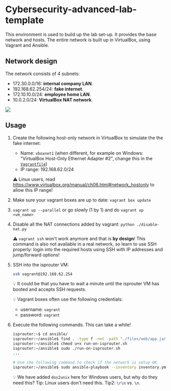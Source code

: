 # Cybersecurity-advanced-lab-template

This environment is used to build up the lab set-up. It provides the base network and hosts. The entire network is built up in VirtualBox, using Vagrant and Ansible.

## Network design

The network consists of 4 subnets:

-   172.30.0.0/16: **internal company LAN**.
-   192.168.62.254/24: **fake internet**.
-   172.10.10.0/24: **employee home LAN**.
-   10.0.2.0/24: **VirtualBox NAT network**.

<!--
```puml
@startuml
nwdiag {
    network internal_company_lan {
        address = 172.30.0.0/16;

        companyrouter [address = "172.30.255.254"];
        dns [address = "172.30.0.4"];
        web [address = "172.30.0.10"];
        database [address = "172.30.0.15"];
        employee [address = "172.30.0.123"];
    }

    network fake_internet {
        address = "192.168.62.0/24";

        companyrouter [address = "192.168.62.253"];
        isprouter [address = "192.168.62.254"];
        your_laptop [address = "dhcp"];
        homerouter [address = "192.168.62.42"];
    }

    network employee_home_lan {
        address = "172.10.0.0/24";

        homerouter [address = "172.10.10.254"];
        remote_employee [address = "172.10.10.123"];
    }

    network virtualbox_nat {
        address = "10.0.2.0/24";

        isprouter [address = "10.0.2.15"];
        virtualbox_nat_gateway [address = "10.0.2.2"];
        virtualbox_nat_dns [address = "10.0.2.3"];
    }

    real_internet [ shape = cloud];
    virtualbox_nat_gateway -- real_internet;
}
@enduml
```
-->

![](https://www.plantuml.com/plantuml/svg/VPBXRi8W4CU_zob8lzjPj6wBMU9xc8MSSjD62WJekcRntOUPeXWAsc-__t7yxZRMWN5z9mevy1OEvBSW_aXqWp8dqag7He9WUzLfa2CJ8A_8vG3d1gqb7wH-fTLYNldVIxrQ5u6uvepgVI6olGVAQu8sZV-MvUSwPBYqAN9UHTI0kpHLpwDYu6075YVOvf75JWiruXHB5pVuN4IMlk24x5yLkgIUidwdLRrwgrRK6wBBCgCe6QBDuh7Jrkei_wnqLBrX0hHJEahmuru_SaVLORxmagOb17diKYEv9q5dxNK63Rch0-__pqyos2c7x7PjCfGRsdThN0zYftwOXAcfNHeD4ylQ3t2yKl4jx00E1nXJEPg9SMbJaUUd6GHntyCjiKVGwFczK3ttQAQXsInEhujpiK79-qxy0G00)

## Usage

1. Create the following host-only network in VirtualBox to simulate the the fake internet:

    - Name: `vboxnet1` (when different, for example on Windows: "VirtualBox Host-Only Ethernet Adapter #2", change this in the [`Vagrantfile`](./Vagrantfile))
    - IP range: 192.168.62.0/24
  
    ⚠️ Linux users, read https://www.virtualbox.org/manual/ch06.html#network_hostonly to allow this IP range!

2. Make sure your vagrant boxes are up to date: `vagrant box update`

3. `vagrant up --parallel` or go slowly (1 by 1) and do `vagrant up <vm_name>`

4. Disable all the NAT connections added by vagrant: `python ./disable-nat.py`

    :warning: `vagrant ssh` won't work anymore and that is **by design**! This command is also not available in a real network, so learn to use SSH properly: login into the required hosts using SSH with IP addresses and jump/forward options!

5. SSH into the isprouter VM:

    ```bash
    ssh vagrant@192.168.62.254
    ```

    :bulb: It could be that you have to wait a minute until the isprouter VM has booted and accepts SSH requests.

    :bulb: Vagrant boxes often use the following credentials:

    - username: `vagrant`
    - password: `vagrant`

6. Execute the following commands. This can take a while!

    ```bash
    isprouter:~$ cd ansible/
    isprouter:~/ansible$ find . -type f -not -path "./files/web/app.jar" -print0 | xargs -0 dos2unix
    isprouter:~/ansible$ chmod u+x run-on-isprouter.sh
    isprouter:~/ansible$ sudo ./run-on-isprouter.sh
    ...

    # Use the following command to check if the network is setup OK
    isprouter:~/ansible$ sudo ansible-playbook --inventory inventory.yml check.yml
    ```

    :bulb: We have added `dos2unix` here for Windows users, but why do they need this? Tip: Linux users don't need this. Tip2: `\r\n` vs. `\n`.
